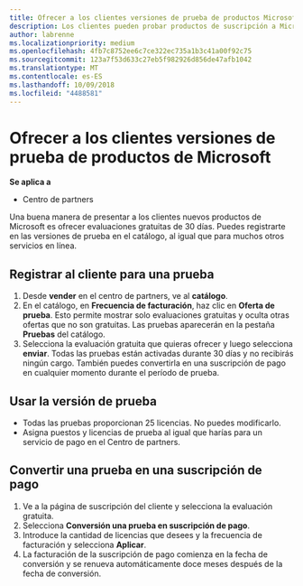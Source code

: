```yaml
---
title: Ofrecer a los clientes versiones de prueba de productos Microsoft | Centro de partners
description: Los clientes pueden probar productos de suscripción a Microsoft durante 30 días.
author: labrenne
ms.localizationpriority: medium
ms.openlocfilehash: 4fb7c8752ee6c7ce322ec735a1b3c41a00f92c75
ms.sourcegitcommit: 123a7f53d633c27eb5f982926d856de47afb1042
ms.translationtype: MT
ms.contentlocale: es-ES
ms.lasthandoff: 10/09/2018
ms.locfileid: "4488581"
---
```

# <a name="offer-your-customers-trials-of-microsoft-products"></a>Ofrecer a los clientes versiones de prueba de productos de Microsoft

**Se aplica a**

-  Centro de partners

Una buena manera de presentar a los clientes nuevos productos de Microsoft es ofrecer evaluaciones gratuitas de 30 días. Puedes registrarte en las versiones de prueba en el catálogo, al igual que para muchos otros servicios en línea.  

## <a name="sign-your-customer-up-for-a-trial"></a>Registrar al cliente para una prueba

1.  Desde **vender** en el centro de partners, ve al **catálogo**. 
2.  En el catálogo, en **Frecuencia de facturación**, haz clic en **Oferta de prueba**. Esto permite mostrar solo evaluaciones gratuitas y oculta otras ofertas que no son gratuitas. Las pruebas aparecerán en la pestaña **Pruebas** del catálogo.
3.  Selecciona la evaluación gratuita que quieras ofrecer y luego selecciona **enviar**. Todas las pruebas están activadas durante 30 días y no recibirás ningún cargo. También puedes convertirla en una suscripción de pago en cualquier momento durante el período de prueba.

## <a name="using-the-trial"></a>Usar la versión de prueba

- Todas las pruebas proporcionan 25 licencias. No puedes modificarlo.
- Asigna puestos y licencias de prueba al igual que harías para un servicio de pago en el Centro de partners.

## <a name="converting-a-trial-to-a-paid-subscription"></a>Convertir una prueba en una suscripción de pago

1.  Ve a la página de suscripción del cliente y selecciona la evaluación gratuita.
2.  Selecciona **Conversión una prueba en suscripción de pago**.
3.  Introduce la cantidad de licencias que desees y la frecuencia de facturación y selecciona **Aplicar**.
4.  La facturación de la suscripción de pago comienza en la fecha de conversión y se renueva automáticamente doce meses después de la fecha de conversión. 

